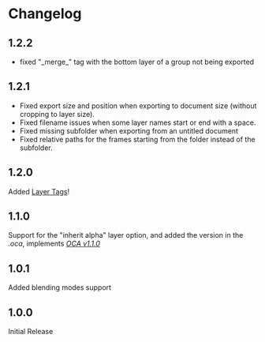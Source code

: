 # Changelog

## 1.2.2

- fixed "\_merge\_" tag with the bottom layer of a group not being exported

## 1.2.1

- Fixed export size and position when exporting to document size (without cropping to layer size).
- Fixed filename issues when some layer names start or end with a space.
- Fixed missing subfolder when exporting from an untitled document
- Fixed relative paths for the frames starting from the folder instead of the subfolder.

## 1.2.0

Added [Layer Tags](layer-tags.md)!

## 1.1.0

Support for the "inherit alpha" layer option, and added the version in the *.oca*, implements [*OCA v1.1.0*](http://rainboxlab.org/tools/oca)

## 1.0.1

Added blending modes support

## 1.0.0

Initial Release